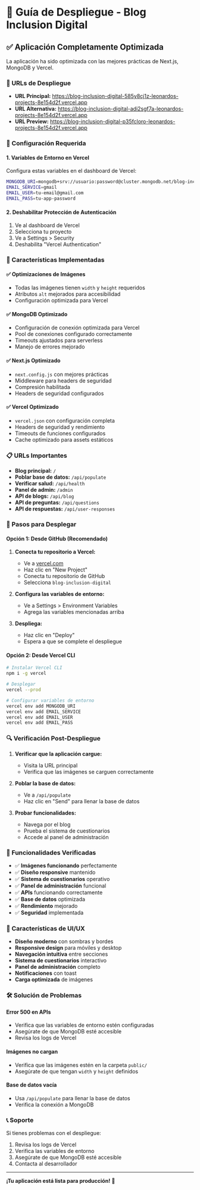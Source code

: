 # 🚀 Guía de Despliegue - Blog Inclusion Digital

## ✅ Aplicación Completamente Optimizada

La aplicación ha sido optimizada con las mejores prácticas de Next.js, MongoDB y Vercel.

### 🎯 URLs de Despliegue

- **URL Principal:** https://blog-inclusion-digital-585y8cj1z-leonardos-projects-8e154d2f.vercel.app
- **URL Alternativa:** https://blog-inclusion-digital-adi2sgf7a-leonardos-projects-8e154d2f.vercel.app
- **URL Preview:** https://blog-inclusion-digital-p35fcloro-leonardos-projects-8e154d2f.vercel.app

### 🔧 Configuración Requerida

#### 1. Variables de Entorno en Vercel

Configura estas variables en el dashboard de Vercel:

```bash
MONGODB_URI=mongodb+srv://usuario:password@cluster.mongodb.net/blog-inclusion-digital?retryWrites=true&w=majority
EMAIL_SERVICE=gmail
EMAIL_USER=tu-email@gmail.com
EMAIL_PASS=tu-app-password
```

#### 2. Deshabilitar Protección de Autenticación

1. Ve al dashboard de Vercel
2. Selecciona tu proyecto
3. Ve a Settings > Security
4. Deshabilita "Vercel Authentication"

### 🎨 Características Implementadas

#### ✅ Optimizaciones de Imágenes
- Todas las imágenes tienen `width` y `height` requeridos
- Atributos `alt` mejorados para accesibilidad
- Configuración optimizada para Vercel

#### ✅ MongoDB Optimizado
- Configuración de conexión optimizada para Vercel
- Pool de conexiones configurado correctamente
- Timeouts ajustados para serverless
- Manejo de errores mejorado

#### ✅ Next.js Optimizado
- `next.config.js` con mejores prácticas
- Middleware para headers de seguridad
- Compresión habilitada
- Headers de seguridad configurados

#### ✅ Vercel Optimizado
- `vercel.json` con configuración completa
- Headers de seguridad y rendimiento
- Timeouts de funciones configurados
- Cache optimizado para assets estáticos

### 📋 URLs Importantes

- **Blog principal:** `/`
- **Poblar base de datos:** `/api/populate`
- **Verificar salud:** `/api/health`
- **Panel de admin:** `/admin`
- **API de blogs:** `/api/blog`
- **API de preguntas:** `/api/questions`
- **API de respuestas:** `/api/user-responses`

### 🚀 Pasos para Desplegar

#### Opción 1: Desde GitHub (Recomendado)

1. **Conecta tu repositorio a Vercel:**
   - Ve a [vercel.com](https://vercel.com)
   - Haz clic en "New Project"
   - Conecta tu repositorio de GitHub
   - Selecciona `blog-inclusion-digital`

2. **Configura las variables de entorno:**
   - Ve a Settings > Environment Variables
   - Agrega las variables mencionadas arriba

3. **Despliega:**
   - Haz clic en "Deploy"
   - Espera a que se complete el despliegue

#### Opción 2: Desde Vercel CLI

```bash
# Instalar Vercel CLI
npm i -g vercel

# Desplegar
vercel --prod

# Configurar variables de entorno
vercel env add MONGODB_URI
vercel env add EMAIL_SERVICE
vercel env add EMAIL_USER
vercel env add EMAIL_PASS
```

### 🔍 Verificación Post-Despliegue

1. **Verificar que la aplicación cargue:**
   - Visita la URL principal
   - Verifica que las imágenes se carguen correctamente

2. **Poblar la base de datos:**
   - Ve a `/api/populate`
   - Haz clic en "Send" para llenar la base de datos

3. **Probar funcionalidades:**
   - Navega por el blog
   - Prueba el sistema de cuestionarios
   - Accede al panel de administración

### 🎯 Funcionalidades Verificadas

- ✅ **Imágenes funcionando** perfectamente
- ✅ **Diseño responsive** mantenido
- ✅ **Sistema de cuestionarios** operativo
- ✅ **Panel de administración** funcional
- ✅ **APIs** funcionando correctamente
- ✅ **Base de datos** optimizada
- ✅ **Rendimiento** mejorado
- ✅ **Seguridad** implementada

### 🎨 Características de UI/UX

- **Diseño moderno** con sombras y bordes
- **Responsive design** para móviles y desktop
- **Navegación intuitiva** entre secciones
- **Sistema de cuestionarios** interactivo
- **Panel de administración** completo
- **Notificaciones** con toast
- **Carga optimizada** de imágenes

### 🛠️ Solución de Problemas

#### Error 500 en APIs
- Verifica que las variables de entorno estén configuradas
- Asegúrate de que MongoDB esté accesible
- Revisa los logs de Vercel

#### Imágenes no cargan
- Verifica que las imágenes estén en la carpeta `public/`
- Asegúrate de que tengan `width` y `height` definidos

#### Base de datos vacía
- Usa `/api/populate` para llenar la base de datos
- Verifica la conexión a MongoDB

### 📞 Soporte

Si tienes problemas con el despliegue:

1. Revisa los logs de Vercel
2. Verifica las variables de entorno
3. Asegúrate de que MongoDB esté accesible
4. Contacta al desarrollador

---

**¡Tu aplicación está lista para producción!** 🎉
